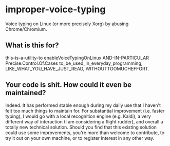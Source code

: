 # improper-voice-typing
Voice typing on Linux (or more precisely Xorg) by abusing Chrome/Chromium.

## What is this for?
this-is-a-utility-to enableVoiceTypingOnLinux AND-IN-PARTICULAR Precise.Control.Of.Cases to_be_used_in_everyday_programming, LIKE_WHAT_YOU_HAVE_JUST_READ,
WITHOUTTOOMUCHEFFORT.

## Your code is shit. How could it even be maintained?
Indeed. It has performed stable enough during my daily use that I haven't felt too much things to maintain for. For substantial improvement (i.e. faster typing), I would go with a local recognition engine (e.g. Kaldi), a very different way of interaction (I am considering a flight rudder), and overall a totally new technical solution. 
Should you find that this existing solution could use some improvements, you're more than welcome to contribute, to try it out on your own machine, or to register interest in any other way.
